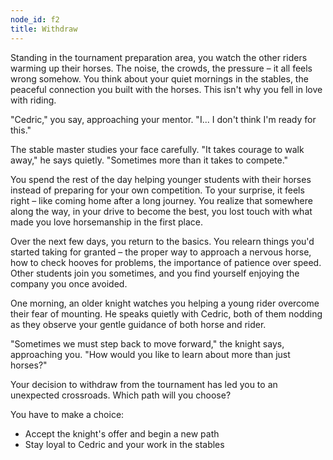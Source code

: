 ```yaml
---
node_id: f2
title: Withdraw
---
```


Standing in the tournament preparation area, you watch the other riders warming up their horses. The noise, the crowds, the pressure – it all feels wrong somehow. You think about your quiet mornings in the stables, the peaceful connection you built with the horses. This isn't why you fell in love with riding.

"Cedric," you say, approaching your mentor. "I... I don't think I'm ready for this."

The stable master studies your face carefully. "It takes courage to walk away," he says quietly. "Sometimes more than it takes to compete."

You spend the rest of the day helping younger students with their horses instead of preparing for your own competition. To your surprise, it feels right – like coming home after a long journey. You realize that somewhere along the way, in your drive to become the best, you lost touch with what made you love horsemanship in the first place.

Over the next few days, you return to the basics. You relearn things you'd started taking for granted – the proper way to approach a nervous horse, how to check hooves for problems, the importance of patience over speed. Other students join you sometimes, and you find yourself enjoying the company you once avoided.

One morning, an older knight watches you helping a young rider overcome their fear of mounting. He speaks quietly with Cedric, both of them nodding as they observe your gentle guidance of both horse and rider.

"Sometimes we must step back to move forward," the knight says, approaching you. "How would you like to learn about more than just horses?"

Your decision to withdraw from the tournament has led you to an unexpected crossroads. Which path will you choose?

You have to make a choice:
- Accept the knight's offer and begin a new path
- Stay loyal to Cedric and your work in the stables


